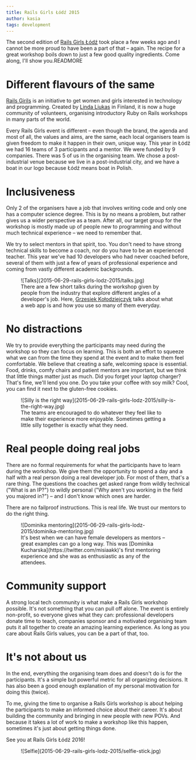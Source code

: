 ```yaml
---
title: Rails Girls Łódź 2015
author: kasia
tags: development
---
```


The second edition of [Rails Girls Łódź](http://railsgirls.com/lodz) took place a few weeks ago and I cannot be more proud to have been a part of that – again. The recipe for a great workshop boils down to just a few good quality ingredients. Come along, I'll show you.READMORE

# Different flavours of the same

[Rails Girils](http://railsgirls.com) is an initiative to get women and girls interested in technology and programming. Created by [Linda Liukas](https://twitter.com/lindaliukas) in Finland, it is now a huge community of volunteers, organising introductory Ruby on Rails workshops in many parts of the world.

Every Rails Girls event is different – even though the brand, the agenda and most of all, the values and aims, are the same, each local organisers team is given freedom to make it happen in their own, unique way. This year in Łódź we had 16 teams of 3 participants and a mentor. We were funded by 9 companies. There was 5 of us in the organising team. We chose a post-industrial venue because we live in a post-industrial city, and we have a boat in our logo because Łódź means boat in Polish.

# Inclusiveness

Only 2 of the organisers have a job that involves writing code and only one has a computer science degree. This is by no means a problem, but rather gives us a wider perspective as a team. After all, our target group for the workshop is mostly made up of people new to programming and without much technical experience – we need to remember that.

We try to select mentors in that spirit, too. You don't need to have strong technical skills to become a coach, nor do you have to be an experienced teacher. This year we've had 10 developers who had never coached before, several of them with just a few of years of professional experience and coming from vastly different academic backgrounds.

<figure>
![Talks](2015-06-29-rails-girls-lodz-2015/talks.jpg)
<figcaption>
There are a few short talks during the workshop given by people from the industry that explore different angles of a developer's job. Here, <a href="https://twitter.com/_codefu">Grzesiek Kołodziejczyk</a> talks about what a web app is and how you use so many of them everyday.
</figcaption>
</figure>

# No distractions

We try to provide everything the participants may need during the workshop so they can focus on learning. This is both an effort to squeeze what we can from the time they spend at the event and to make them feel comfortable. We believe that creating a safe, welcoming space is essential. Food, drinks, comfy chairs and patient mentors are important, but we think that little things matter just as much. Did you forget your laptop charger? That's fine, we'll lend you one. Do you take your coffee with soy milk? Cool, you can find it next to the gluten-free cookies.

<figure>
![Silly is the right way](2015-06-29-rails-girls-lodz-2015/silly-is-the-right-way.jpg)
<figcaption>
The teams are encouraged to do whatever they feel like to make their experience more enjoyable. Sometimes getting a little silly together is exactly what they need.
</figcaption>
</figure>


# Real people doing real jobs

There are no formal requirements for what the participants have to learn during the workshop. We give them the opportunity to spend a day and a half with a real person doing a real developer job. For most of them, that's a rare thing. The questions the coaches get asked range from wildly technical ("What is an IP?") to wildly personal ("Why aren't you working in the field you majored in?") – and I don't know which ones are harder.

There are no failproof instructions. This is real life. We trust our mentors to do the right thing.

<figure>
![Dominika mentoring](2015-06-29-rails-girls-lodz-2015/dominika-mentoring.jpg)
<figcaption>
It's best when we can have female developers as mentors – great examples can go a long way. This was [Dominika Kucharska](https://twitter.com/misiaakk)'s first mentoring experience and she was as enthusiastic as any of the attendees.
</figcaption>
</figure>

# Community support

A strong local tech community is what make a Rails Girls workshop possible. It's not something that you can pull off alone. The event is entirely non-profit, so everyone gives what they can: professional developers donate time to teach, companies sponsor and a motivated organising team puts it all together to create an amazing learning experience. As long as you care about Rails Girls values, you can be a part of that, too.

# It's not about us

In the end, everything the organising team does and doesn't do is for the participants. It's a simple but powerful metric for all organizing decisions. It has also been a good enough explanation of my personal motivation for doing this (twice).

To me, giving the time to organise a Rails Girls workshop is about helping the participants to make an informed choice about their career. It's about building the community and bringing in new people with new POVs. And because it takes a lot of work to make a workshop like this happen, sometimes it's just about getting things done.

See you at Rails Girls Łódź 2016!

<figure>
![Selfie](2015-06-29-rails-girls-lodz-2015/selfie-stick.jpg)
</figure>
